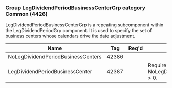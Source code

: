 ### Group LegDividendPeriodBusinessCenterGrp category Common (4426)

LegDividendPeriodBusinessCenterGrp is a repeating subcomponent within the LegDividendPeriodGrp component. It is used to specify the set of business centers whose calendars drive the date adjustment.

| Name                               | Tag   | Req'd | Documentation                                              |
|------------------------------------|-------|----------|------------------------------------------------------------|
| NoLegDividendPeriodBusinessCenters | 42386 |       |                                                            |
| LegDividendPeriodBusinessCenter    | 42387 |       | Required if NoLegDividendPeriodBusinessCenters(42386) > 0. |

